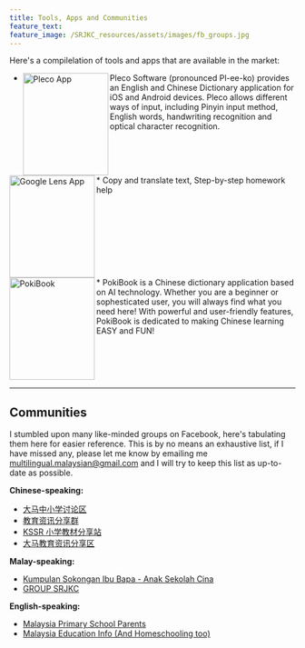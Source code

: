 ```yaml
---
title: Tools, Apps and Communities
feature_text: 
feature_image: /SRJKC_resources/assets/images/fb_groups.jpg
---
```

Here's a compilelation of tools and apps that are available in the market: 
* <img src="/SRJKC_resources/assets/images/Pleco_Logo.jpg" alt="Pleco App" width="150" height="180" ALIGN="left" />  Pleco Software (pronounced Pl-ee-ko) provides an English and Chinese Dictionary application for iOS and Android devices. Pleco allows different ways of input, including Pinyin input method, English words, handwriting recognition and optical character recognition.
<BR CLEAR="left" />
* <img src="/SRJKC_resources/assets/images/Google_Lens_Icon.svg.png" alt="Google Lens App" width="150" height="180" ALIGN="left" /> Copy and translate text, Step-by-step homework help
<BR CLEAR="left" />
* <img src="/SRJKC_resources/assets/images/pokiBook.jpg" alt="PokiBook" width="150" height="180" ALIGN="left" /> PokiBook is a Chinese dictionary application based on AI technology. Whether you are a beginner or sophesticated user, you will always find what you need here! With powerful and user-friendly features, PokiBook is dedicated to making Chinese learning EASY and FUN!
<BR CLEAR="left" />

----

## Communities
I stumbled upon many like-minded groups on Facebook, here's tabulating them here for easier reference. This is by no means an exhaustive list, if I have missed any, please let me know by emailing me [multilingual.malaysian@gmail.com](mailto:multilingual.malaysian@gmail.com) and I will try to keep this list as up-to-date as possible.

**Chinese-speaking:**
* [大马中小学讨论区](https://www.facebook.com/groups/sjkcmy)
* [教育资讯分享群](https://www.facebook.com/groups/965203110896756)
* [KSSR 小学教材分享站](https://www.facebook.com/groups/3860103350697621)
* [大马教育资讯分享区](https://www.facebook.com/groups/1573507399538439)


**Malay-speaking:**
* [Kumpulan Sokongan Ibu Bapa - Anak Sekolah Cina](https://www.facebook.com/groups/113869955774848)
* [GROUP SRJKC](https://www.facebook.com/groups/1861472734108917)


**English-speaking:**
* [Malaysia Primary School Parents](https://www.facebook.com/groups/619387374739633)
* [Malaysia Education Info (And Homeschooling too)](https://www.facebook.com/groups/202658193095114)
